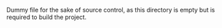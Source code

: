 Dummy file for the sake of source control, as this directory is empty but is required to build the project.
